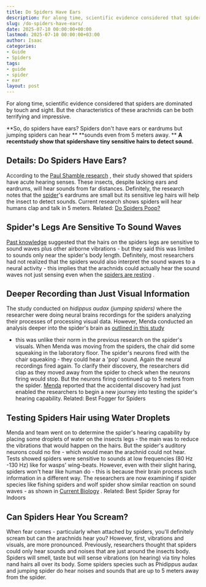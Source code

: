 ```yaml
---
title: Do Spiders Have Ears
description: For along time, scientific evidence considered that spiders are dominated by touch and sight. But the characteristics of these arachnids can be both...
slug: /do-spiders-have-ears/
date: 2025-07-10 00:00:00+00:00
lastmod: 2025-07-10 00:00:00+03:00
author: Isaac
categories:
- Guide
- Spiders
tags:
- guide
- spider
- ear
layout: post
---
```

For along time, scientific evidence considered that spiders are dominated by touch and sight. But the characteristics of these arachnids can be both terrifying and impressive.

**So, do spiders have ears? Spiders don't have ears or eardrums but jumping spiders can hear **
**sounds even from 5 meters away. **
**A recentstudy show that spidershave tiny sensitive hairs to detect sound.**
## Details: Do Spiders Have Ears?

According to the
[Paul Shamble research](https://www.theguardian.com/science/2016/oct/13/spiders-dont-have-ears-but-they-can-still-hear-you-coming)
, their study showed that spiders have acute hearing senses. These insects, despite lacking ears and eardrums, will hear sounds from far distances.
Definitely, the research notes that the [spider](https://pestpolicy.com/can-you-drown-a-spider/)'s eardrums are small but its sensitive leg hairs will help the insect to detect sounds. Current research shows spiders will hear humans clap and talk in 5 meters.
Related:
[Do Spiders Poop?](https://pestpolicy.com/do-spiders-poop/)
## Spider's Legs Are Sensitive To Sound Waves
[Past knowledge](https://www.researchgate.net/blog/post/that-spider-in-the-corner-can-hear-you-from-across-the-room)
suggested that the hairs on the spiders legs are sensitive to sound waves plus other airborne vibrations - but they said this was limited to sounds only near the spider's body length.
Definitely, most researchers had not realized that the spiders would also interpret the sound waves to a neural activity - this implies that the arachnids could actually hear the sound waves not just sensing even when the
[spiders are resting](https://pestpolicy.com/do-spiders-sleep/)
.
## Deeper Recording than Just Visual Information
The study conducted on
*hidippus audax (jumping spiders)*
where the researcher were doing neural brains recordings for the spiders analyzing their processes of processing visual data.
However, Menda conducted an analysis deeper into the spider's brain as
[outlined in this study](https://www.sciencealert.com/log/post/that-spider-in-the-corner-can-hear-you-from-across-the-room)
- this was unlike their norm in the previous research on the spider's visuals.
When Menda was moving from the spiders, the chair did some squeaking in the laboratory floor. The spider's neurons fired with the chair squeaking - they could hear a 'pop' sound. Again the neural recordings fired again.
To clarify their discovery, the researchers did clap as they moved away from the spider to check when the neurons firing would stop. But the neurons firing continued up to 5 meters from the spider.
[Menda](https://www.sciencealert.com/log/post/that-spider-in-the-corner-can-hear-you-from-across-the-room)
reported that the accidental discovery had just enabled the researchers to begin a new journey into testing the spider's hearing capability.
Related:
Best Fogger for Spiders
## Testing Spiders Hair using Water Droplets
Menda and team went on to determine the spider's hearing capability by placing some droplets of water on the insects legs - the main was to reduce the vibrations that would happen on the hairs.
But the spider's auditory neurons could no fire - which would mean the arachnid could not hear. Tests showed spiders were sensitive to sounds at low frequencies (80 Hz -130 Hz) like for wasps' wing-beats.
However, even with their slight haring, spiders won't hear like human do - this is because their brain process such information in a different way.
The researchers are now examining if spider species like fishing spiders and wolf spider show similar reaction on sound waves - as shown in
[Current Biology](http://www.cell.com/current-biology/fulltext/S0960-9822(16)30985-X)
.
Related:
Best Spider Spray for Indoors
## Can Spiders Hear You Scream?
When fear comes - particularly when attached by spiders, you'll definitely scream but can the arachnids hear you? However, first, vibrations and visuals, are more pronounced.
Previously, researchers thought that spiders could only hear sounds and noises that are just around the insects body. Spiders will smell, taste but will sense vibrations (on hearing) via tiny holes nand hairs all over its body.
Some spiders species such as Phidippus audax and jumping spider do hear noises and sounds that are up to 5 meters away from the spider.
